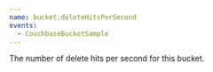 ```yaml
---
name: bucket.deleteHitsPerSecond
events:
  - CouchbaseBucketSample
---
```


The number of delete hits per second for this bucket.